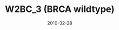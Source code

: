 ---
title: W2BC_3 (BRCA wildtype)
image: https://www.cycif.org/assets/img/gray-2023/W2BC_3.jpg
date: 2010-02-28
minerva_link: https://s3.amazonaws.com/www.cycif.org/110-Komen_BRCA/W2BC_3/index.html
info_link: null
show_page_link: false
tags:
    - Gray
    - BRCA

---